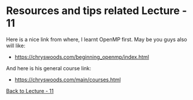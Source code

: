 # Resources and tips related Lecture - 11

Here is a nice link from where, I learnt OpenMP first. May be you guys also will like:
* https://chryswoods.com/beginning_openmp/index.html

And here is his general course link:
* https://chryswoods.com/main/courses.html

[Back to Lecture - 11](https://github.com/RupakMukherjee/fluid_teaching#lecture-11)
